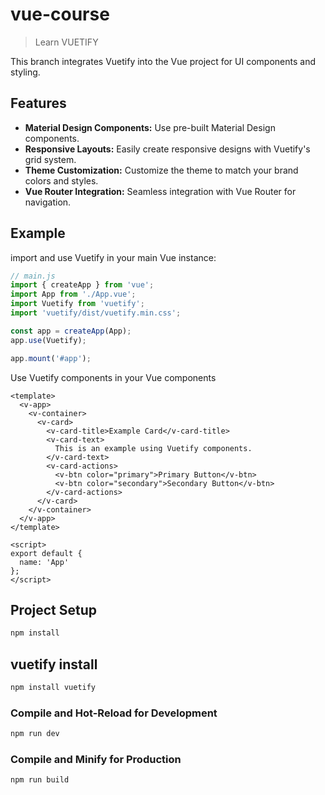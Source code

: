 # vue-course

> Learn VUETIFY

This branch integrates Vuetify into the Vue project for UI components and styling.

## Features

- **Material Design Components:** Use pre-built Material Design components.
- **Responsive Layouts:** Easily create responsive designs with Vuetify's grid system.
- **Theme Customization:** Customize the theme to match your brand colors and styles.
- **Vue Router Integration:** Seamless integration with Vue Router for navigation.

## Example

import and use Vuetify in your main Vue instance:

```js
// main.js
import { createApp } from 'vue';
import App from './App.vue';
import Vuetify from 'vuetify';
import 'vuetify/dist/vuetify.min.css';

const app = createApp(App);
app.use(Vuetify);

app.mount('#app');

```

Use Vuetify components in your Vue components

```vue
<template>
  <v-app>
    <v-container>
      <v-card>
        <v-card-title>Example Card</v-card-title>
        <v-card-text>
          This is an example using Vuetify components.
        </v-card-text>
        <v-card-actions>
          <v-btn color="primary">Primary Button</v-btn>
          <v-btn color="secondary">Secondary Button</v-btn>
        </v-card-actions>
      </v-card>
    </v-container>
  </v-app>
</template>

<script>
export default {
  name: 'App'
};
</script>

```


## Project Setup

```sh
npm install
```

## vuetify install

```sh
npm install vuetify
```

### Compile and Hot-Reload for Development

```sh
npm run dev
```

### Compile and Minify for Production

```sh
npm run build
```

